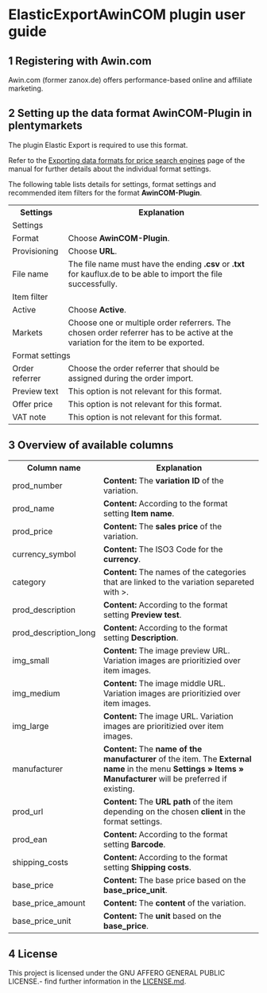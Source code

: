 
# ElasticExportAwinCOM plugin user guide

<div class="container-toc"></div>

## 1 Registering with Awin.com

Awin.com (former zanox.de) offers performance-based online and affiliate marketing.

## 2 Setting up the data format AwinCOM-Plugin in plentymarkets

The plugin Elastic Export is required to use this format.

Refer to the [Exporting data formats for price search engines](https://knowledge.plentymarkets.com/en/basics/data-exchange/exporting-data#30) page of the manual for further details about the individual format settings.

The following table lists details for settings, format settings and recommended item filters for the format **AwinCOM-Plugin**.
<table>
    <tr>
        <th>
            Settings
        </th>
        <th>
            Explanation
        </th>
    </tr>
    <tr>
        <td class="th" colspan="2">
            Settings
        </td>
    </tr>
    <tr>
        <td>
            Format
        </td>
        <td>
            Choose <b>AwinCOM-Plugin</b>.
        </td>        
    </tr>
    <tr>
        <td>
            Provisioning
        </td>
        <td>
            Choose <b>URL</b>.
        </td>        
    </tr>
    <tr>
        <td>
            File name
        </td>
        <td>
            The file name must have the ending <b>.csv</b> or <b>.txt</b> for kauflux.de to be able to import the file successfully.
        </td>        
    </tr>
    <tr>
        <td class="th" colspan="2">
            Item filter
        </td>
    </tr>
    <tr>
        <td>
            Active
        </td>
        <td>
            Choose <b>Active</b>.
        </td>        
    </tr>
    <tr>
        <td>
            Markets
        </td>
        <td>
            Choose one or multiple order referrers. The chosen order referrer has to be active at the variation for the item to be exported.
        </td>        
    </tr>
    <tr>
        <td class="th" colspan="2">
            Format settings
        </td>
    </tr>
    <tr>
        <td>
            Order referrer
        </td>
        <td>
            Choose the order referrer that should be assigned during the order import.
        </td>        
    </tr>
    <tr>
        <td>
            Preview text
        </td>
        <td>
            This option is not relevant for this format.
        </td>        
    </tr>
    <tr>
        <td>
            Offer price
        </td>
        <td>
            This option is not relevant for this format.
        </td>        
    </tr>
    <tr>
        <td>
            VAT note
        </td>
        <td>
            This option is not relevant for this format.
        </td>        
    </tr>
</table>

## 3 Overview of available columns

<table>
    <tr>
        <th>
            Column name
        </th>
        <th>
            Explanation
        </th>
    </tr>
    <tr>
		<td>
			prod_number
		</td>
		<td>
			<b>Content:</b> The <b>variation ID</b> of the variation.
		</td>        
	</tr>
	<tr>
		<td>
			prod_name
		</td>
		<td>
			<b>Content:</b> According to the format setting <b>Item name</b>.
		</td>        
	</tr>
	<tr>
		<td>
			prod_price
		</td>
		<td>
			<b>Content:</b> The <b>sales price</b> of the variation.
		</td>        
	</tr>
	<tr>
		<td>
			currency_symbol
		</td>
		<td>
			<b>Content:</b> The ISO3 Code for the <b>currency</b>.
		</td>        
	</tr>
	<tr>
		<td>
			category
		</td>
		<td>
			<b>Content:</b> The names of the categories that are linked to the variation separeted with >.
		</td>        
	</tr>
	<tr>
		<td>
			prod_description
		</td>
		<td>
			<b>Content:</b> According to the format setting <b>Preview test</b>.
		</td>        
	</tr>
	<tr>
		<td>
			prod_description_long
		</td>
		<td>
			<b>Content:</b> According to the format setting <b>Description</b>.
		</td>        
	</tr>
	<tr>
		<td>
			img_small
		</td>
		<td>
			<b>Content:</b> The image preview URL. Variation images are prioritizied over item images.
		</td>        
	</tr>
	<tr>
		<td>
			img_medium
		</td>
		<td>
			<b>Content:</b> The image middle URL. Variation images are prioritizied over item images.
		</td>        
	</tr>
	<tr>
		<td>
			img_large
		</td>
		<td>
			<b>Content:</b> The image  URL. Variation images are prioritizied over item images.
		</td>        
	</tr>
	<tr>
		<td>
			manufacturer
		</td>
		<td>
			<b>Content:</b> The <b>name of the manufacturer</b> of the item. The <b>External name</b> in the menu <b>Settings » Items » Manufacturer</b> will be preferred if existing.
		</td>        
	</tr>
	<tr>
		<td>
			prod_url
		</td>
		<td>
			<b>Content:</b> The <b>URL path</b> of the item depending on the chosen <b>client</b> in the format settings.
		</td>        
	</tr>
	<tr>
		<td>
			prod_ean
		</td>
		<td>
			<b>Content:</b> According to the format setting <b>Barcode</b>.
		</td>        
	</tr>
	<tr>
		<td>
			shipping_costs
		</td>
		<td>
			<b>Content:</b> According to the format setting <b>Shipping costs</b>.
		</td>        
	</tr>
	<tr>
		<td>
			base_price
		</td>
		<td>
			<b>Content:</b> The base price based on the <b>base_price_unit</b>. 
		</td>        
	</tr>
	<tr>
		<td>
			base_price_amount
		</td>
		<td>
			<b>Content:</b> The <b>content</b> of the variation.
		</td>
	</tr>
	<tr>
		<td>
			base_price_unit
		</td>
		<td>
			<b>Content:</b> The <b>unit</b> based on the <b>base_price</b>.
		</td>        
	</tr>
</table>

## 4 License

This project is licensed under the GNU AFFERO GENERAL PUBLIC LICENSE.- find further information in the [LICENSE.md](https://github.com/plentymarkets/plugin-elastic-export-awin-com/blob/master/LICENSE.md).
